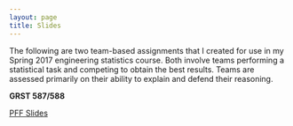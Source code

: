```yaml
---
layout: page
title: Slides
---
```


The following are two team-based assignments that I created for use in my Spring 2017 engineering statistics course. Both involve teams performing a statistical task and competing to obtain the best results. Teams are assessed primarily on their ability to explain and defend their reasoning. 


**GRST 587/588**

<a href="Slide.html"> PFF Slides </a> 

